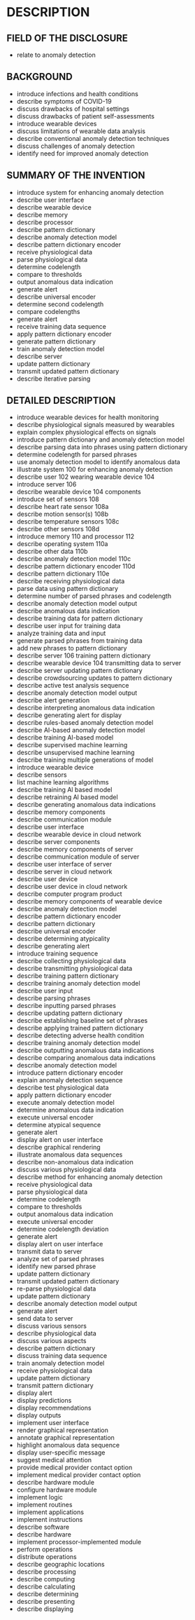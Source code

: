 # DESCRIPTION

## FIELD OF THE DISCLOSURE

- relate to anomaly detection

## BACKGROUND

- introduce infections and health conditions
- describe symptoms of COVID-19
- discuss drawbacks of hospital settings
- discuss drawbacks of patient self-assessments
- introduce wearable devices
- discuss limitations of wearable data analysis
- describe conventional anomaly detection techniques
- discuss challenges of anomaly detection
- identify need for improved anomaly detection

## SUMMARY OF THE INVENTION

- introduce system for enhancing anomaly detection
- describe user interface
- describe wearable device
- describe memory
- describe processor
- describe pattern dictionary
- describe anomaly detection model
- describe pattern dictionary encoder
- receive physiological data
- parse physiological data
- determine codelength
- compare to thresholds
- output anomalous data indication
- generate alert
- describe universal encoder
- determine second codelength
- compare codelengths
- generate alert
- receive training data sequence
- apply pattern dictionary encoder
- generate pattern dictionary
- train anomaly detection model
- describe server
- update pattern dictionary
- transmit updated pattern dictionary
- describe iterative parsing

## DETAILED DESCRIPTION

- introduce wearable devices for health monitoring
- describe physiological signals measured by wearables
- explain complex physiological effects on signals
- introduce pattern dictionary and anomaly detection model
- describe parsing data into phrases using pattern dictionary
- determine codelength for parsed phrases
- use anomaly detection model to identify anomalous data
- illustrate system 100 for enhancing anomaly detection
- describe user 102 wearing wearable device 104
- introduce server 106
- describe wearable device 104 components
- introduce set of sensors 108
- describe heart rate sensor 108a
- describe motion sensor(s) 108b
- describe temperature sensors 108c
- describe other sensors 108d
- introduce memory 110 and processor 112
- describe operating system 110a
- describe other data 110b
- describe anomaly detection model 110c
- describe pattern dictionary encoder 110d
- describe pattern dictionary 110e
- describe receiving physiological data
- parse data using pattern dictionary
- determine number of parsed phrases and codelength
- describe anomaly detection model output
- describe anomalous data indication
- describe training data for pattern dictionary
- describe user input for training data
- analyze training data and input
- generate parsed phrases from training data
- add new phrases to pattern dictionary
- describe server 106 training pattern dictionary
- describe wearable device 104 transmitting data to server
- describe server updating pattern dictionary
- describe crowdsourcing updates to pattern dictionary
- describe active test analysis sequence
- describe anomaly detection model output
- describe alert generation
- describe interpreting anomalous data indication
- describe generating alert for display
- describe rules-based anomaly detection model
- describe AI-based anomaly detection model
- describe training AI-based model
- describe supervised machine learning
- describe unsupervised machine learning
- describe training multiple generations of model
- introduce wearable device
- describe sensors
- list machine learning algorithms
- describe training Al based model
- describe retraining Al based model
- describe generating anomalous data indications
- describe memory components
- describe communication module
- describe user interface
- describe wearable device in cloud network
- describe server components
- describe memory components of server
- describe communication module of server
- describe user interface of server
- describe server in cloud network
- describe user device
- describe user device in cloud network
- describe computer program product
- describe memory components of wearable device
- describe anomaly detection model
- describe pattern dictionary encoder
- describe pattern dictionary
- describe universal encoder
- describe determining atypicality
- describe generating alert
- introduce training sequence
- describe collecting physiological data
- describe transmitting physiological data
- describe training pattern dictionary
- describe training anomaly detection model
- describe user input
- describe parsing phrases
- describe inputting parsed phrases
- describe updating pattern dictionary
- describe establishing baseline set of phrases
- describe applying trained pattern dictionary
- describe detecting adverse health condition
- describe training anomaly detection model
- describe outputting anomalous data indications
- describe comparing anomalous data indications
- describe anomaly detection model
- introduce pattern dictionary encoder
- explain anomaly detection sequence
- describe test physiological data
- apply pattern dictionary encoder
- execute anomaly detection model
- determine anomalous data indication
- execute universal encoder
- determine atypical sequence
- generate alert
- display alert on user interface
- describe graphical rendering
- illustrate anomalous data sequences
- describe non-anomalous data indication
- discuss various physiological data
- describe method for enhancing anomaly detection
- receive physiological data
- parse physiological data
- determine codelength
- compare to thresholds
- output anomalous data indication
- execute universal encoder
- determine codelength deviation
- generate alert
- display alert on user interface
- transmit data to server
- analyze set of parsed phrases
- identify new parsed phrase
- update pattern dictionary
- transmit updated pattern dictionary
- re-parse physiological data
- update pattern dictionary
- describe anomaly detection model output
- generate alert
- send data to server
- discuss various sensors
- describe physiological data
- discuss various aspects
- describe pattern dictionary
- discuss training data sequence
- train anomaly detection model
- receive physiological data
- update pattern dictionary
- transmit pattern dictionary
- display alert
- display predictions
- display recommendations
- display outputs
- implement user interface
- render graphical representation
- annotate graphical representation
- highlight anomalous data sequence
- display user-specific message
- suggest medical attention
- provide medical provider contact option
- implement medical provider contact option
- describe hardware module
- configure hardware module
- implement logic
- implement routines
- implement applications
- implement instructions
- describe software
- describe hardware
- implement processor-implemented module
- perform operations
- distribute operations
- describe geographic locations
- describe processing
- describe computing
- describe calculating
- describe determining
- describe presenting
- describe displaying

